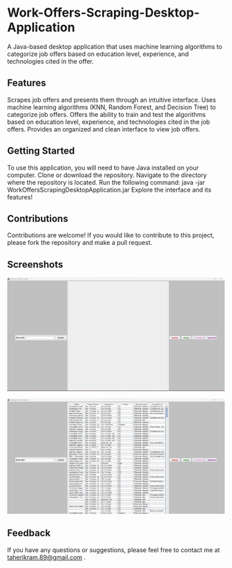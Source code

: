 
# Work-Offers-Scraping-Desktop-Application
A Java-based desktop application that uses machine learning algorithms to categorize job offers based on education level, experience, and technologies cited in the offer.

## Features 
Scrapes job offers and presents them through an intuitive interface. 
Uses machine learning algorithms (KNN, Random Forest, and Decision Tree) to categorize job offers. 
Offers the ability to train and test the algorithms based on education level, experience, and technologies cited in the job offers. 
Provides an organized and clean interface to view job offers. 

## Getting Started 
To use this application, you will need to have Java installed on your computer.
Clone or download the repository. 
Navigate to the directory where the repository is located. 
Run the following command: java -jar WorkOffersScrapingDesktopApplication.jar Explore the interface and its features! 

## Contributions 
Contributions are welcome! If you would like to contribute to this project, please fork the repository and make a pull request.





## Screenshots

![App Screenshot](https://github.com/he-hash/Work-Offers-Scraping-Desktop-Application/blob/master/I1.png)

![App Screenshot](https://github.com/he-hash/Work-Offers-Scraping-Desktop-Application/blob/master/I2.png)




## Feedback

If you have any questions or suggestions, please feel free to contact me at taherikram.89@gmail.com .

